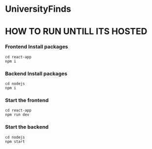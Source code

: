 # UniversityFinds

# HOW TO RUN UNTILL ITS HOSTED


### Frontend Install packages
 
```shell
cd react-app
npm i
```
### Backend Install packages
 
```shell
cd nodejs
npm i
```

### Start the frontend

```shell
cd react-app
npm run dev
```
### Start the backend

```shell
cd nodejs
npm start
```
